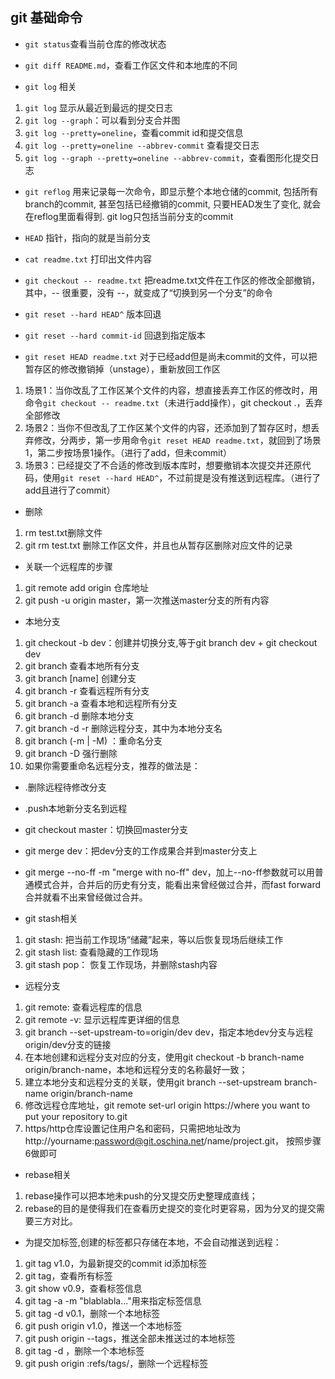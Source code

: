 ## git 基础命令

+ ```git status```查看当前仓库的修改状态

+ ```git diff README.md```，查看工作区文件和本地库的不同

+ ```git log``` 相关
 1. ```git log``` 显示从最近到最远的提交日志
 2. ```git log --graph```：可以看到分支合并图
 3. ```git log --pretty=oneline```，查看commit id和提交信息
 4. ```git log --pretty=oneline --abbrev-commit``` 查看提交日志
 5. ```git log --graph --pretty=oneline --abbrev-commit```，查看图形化提交日志

+ ```git reflog``` 用来记录每一次命令，即显示整个本地仓储的commit, 包括所有branch的commit, 甚至包括已经撤销的commit, 只要HEAD发生了变化, 就会在reflog里面看得到. git log只包括当前分支的commit

+ ```HEAD``` 指针，指向的就是当前分支

+ ```cat readme.txt``` 打印出文件内容

+ ```git checkout -- readme.txt``` 把readme.txt文件在工作区的修改全部撤销，其中，-- 很重要，没有 --，就变成了“切换到另一个分支”的命令

+ ```git reset --hard HEAD^``` 版本回退

+ ```git reset --hard commit-id``` 回退到指定版本

+ ```git reset HEAD readme.txt``` 对于已经add但是尚未commit的文件，可以把暂存区的修改撤销掉（unstage），重新放回工作区
 1. 场景1：当你改乱了工作区某个文件的内容，想直接丢弃工作区的修改时，用命令```git checkout -- readme.txt```（未进行add操作），git checkout .，丢弃全部修改
 2. 场景2：当你不但改乱了工作区某个文件的内容，还添加到了暂存区时，想丢弃修改，分两步，第一步用命令```git reset HEAD readme.txt```，就回到了场景1，第二步按场景1操作。（进行了add，但未commit）
 3. 场景3：已经提交了不合适的修改到版本库时，想要撤销本次提交并还原代码，使用```git reset --hard HEAD^```，不过前提是没有推送到远程库。（进行了add且进行了commit）

+ 删除
 1. rm test.txt删除文件
 2. git rm test.txt 删除工作区文件，并且也从暂存区删除对应文件的记录

+ 关联一个远程库的步骤
 1. git remote add origin 仓库地址
 2. git push -u origin master，第一次推送master分支的所有内容

+ 本地分支
 1. git checkout -b dev：创建并切换分支,等于git branch dev + git checkout dev
 2. git branch			查看本地所有分支
 3. git branch [name] 		创建分支
 4. git branch -r			查看远程所有分支
 5. git branch -a			查看本地和远程所有分支
 6. git branch -d <branchname>	删除本地分支
 7. git branch -d -r <branchname>	删除远程分支，其中<branchname>为本地分支名
 8. git branch (-m | -M) <oldbranch> <newbranch>：重命名分支
 9. git branch -D <name>强行删除
 10. 如果你需要重命名远程分支，推荐的做法是：
  + .删除远程待修改分支
  + .push本地新分支名到远程

+ git checkout master：切换回master分支

+ git merge dev：把dev分支的工作成果合并到master分支上

+ git merge --no-ff -m "merge with no-ff" dev，加上--no-ff参数就可以用普通模式合并，合并后的历史有分支，能看出来曾经做过合并，而fast forward合并就看不出来曾经做过合并。

+ git stash相关
 1. git stash:	把当前工作现场“储藏”起来，等以后恢复现场后继续工作
 2. git stash list: 查看隐藏的工作现场
 3. git stash pop：	恢复工作现场，并删除stash内容

+ 远程分支
 1. git remote:	查看远程库的信息
 2. git remote -v:	显示远程库更详细的信息
 3. git branch --set-upstream-to=origin/dev dev，指定本地dev分支与远程origin/dev分支的链接
 4. 在本地创建和远程分支对应的分支，使用git checkout -b branch-name origin/branch-name，本地和远程分支的名称最好一致；
 5. 建立本地分支和远程分支的关联，使用git branch --set-upstream branch-name origin/branch-name
 6. 修改远程仓库地址，git remote set-url origin https://where you want to put your repository to.git
 7. https/http仓库设置记住用户名和密码，只需把地址改为http://yourname:password@git.oschina.net/name/project.git， 按照步骤6做即可

+ rebase相关
 1. rebase操作可以把本地未push的分叉提交历史整理成直线；
 2. rebase的目的是使得我们在查看历史提交的变化时更容易，因为分叉的提交需要三方对比。

+ 为提交加标签,创建的标签都只存储在本地，不会自动推送到远程：
 1. git tag v1.0，为最新提交的commit id添加标签
 2. git tag，查看所有标签
 3. git show v0.9，查看标签信息
 4. git tag -a <tagname> -m "blablabla..."用来指定标签信息
 5. git tag -d v0.1，删除一个本地标签
 6. git push origin v1.0，推送一个本地标签
 7. git push origin --tags，推送全部未推送过的本地标签
 8. git tag -d <tagname>，删除一个本地标签
 9. git push origin :refs/tags/<tagname>，删除一个远程标签
